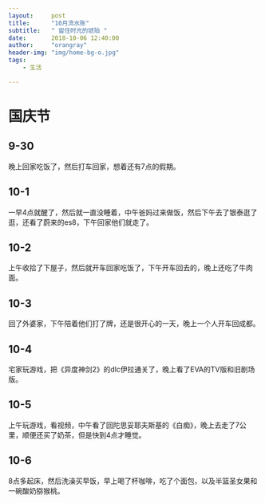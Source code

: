 ```yaml
---
layout:     post
title:      "10月流水账"
subtitle:   " 留住时光的琥珀 "
date:       2018-10-06 12:40:00
author:     "orangray"
header-img: "img/home-bg-o.jpg"
tags:
    - 生活

---
```


# 国庆节

## 9-30

晚上回家吃饭了，然后打车回家，想着还有7点的假期。

## 10-1

一早4点就醒了，然后就一直没睡着，中午爸妈过来做饭，然后下午去了银泰逛了逛，还看了蔚来的es8，下午回家他们就走了。

## 10-2

上午收拾了下屋子，然后就开车回家吃饭了，下午开车回去的，晚上还吃了牛肉面。

## 10-3

回了外婆家，下午陪着他们打了牌，还是很开心的一天，晚上一个人开车回成都。

## 10-4

宅家玩游戏，把《异度神剑2》的dlc伊拉通关了，晚上看了EVA的TV版和旧剧场版。

## 10-5

上午玩游戏，看视频，中午看了回陀思妥耶夫斯基的《白痴》，晚上去走了7公里，顺便还买了奶茶，但是快到4点才睡觉。

## 10-6

8点多起床，然后洗澡买早饭，早上喝了杯咖啡，吃了个面包，以及半篮圣女果和一碗酸奶猕猴桃。